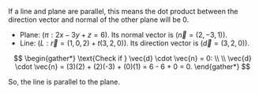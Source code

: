 If a line and plane are parallel, this means the dot product between the direction vector and normal of the other plane will be 0.


- Plane: $( \pi: 2x - 3y + z = 6 ).$ Its normal vector is $( \vec{n} = (2, -3, 1) )$.
- Line: $( L: \vec{r} = (1, 0, 2) + t(3, 2, 0) )$. Its direction vector is $( \vec{d} = (3, 2, 0) ).$

$$
\begin{gather*}
\text{Check if } \vec{d} \cdot \vec{n} = 0: \\ \\
\vec{d} \cdot \vec{n} = (3)(2) + (2)(-3) + (0)(1) = 6 - 6 + 0 = 0.
\end{gather*}
$$

So, the line is parallel to the plane.


